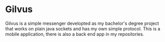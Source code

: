 # Gilvus

Gilvus is a simple messenger developted as my bachelor's degree project that works on plain java sockets and has my own simple protocol. This is a mobile application, there is also a back end app in my repositories.

